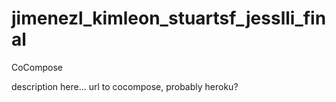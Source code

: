 jimenezl_kimleon_stuartsf_jesslli_final
=======================================

CoCompose

description here...
url to cocompose, probably heroku?
